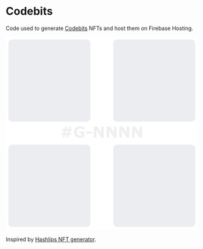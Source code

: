 # Codebits

Code used to generate [Codebits](https://opensea.io/collection/codebit) NFTs and host them on Firebase Hosting.

![Codebits Example](./output/G-NNNN.png)

Inspired by [Hashlips NFT generator](https://github.com/HashLips/hashlips_art_engine).
